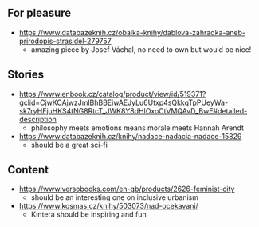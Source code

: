 ## For pleasure
- https://www.databazeknih.cz/obalka-knihy/dablova-zahradka-aneb-prirodopis-strasidel-279757
	- amazing piece by Josef Váchal, no need to own but would be nice!
## Stories
- https://www.enbook.cz/catalog/product/view/id/519371?gclid=CjwKCAjwzJmlBhBBEiwAEJyLu6Utxp4sQkkqTpPUeyWa-sk7ryHFjuHKS4tNG8RtcT_JWK8Y8dHlOxoCtVMQAvD_BwE#detailed-description
	- philosophy meets emotions means morale meets Hannah Arendt
- https://www.databazeknih.cz/knihy/nadace-nadacia-nadace-15829
	- should be a great sci-fi
## Content
- https://www.versobooks.com/en-gb/products/2626-feminist-city
	- should be an interesting one on inclusive urbanism
- https://www.kosmas.cz/knihy/503073/nad-ocekavani/
	- Kintera should be inspiring and fun